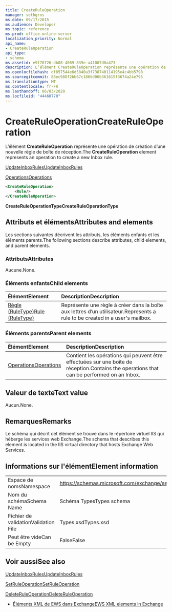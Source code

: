 ```yaml
---
title: CreateRuleOperation
manager: sethgros
ms.date: 09/17/2015
ms.audience: Developer
ms.topic: reference
ms.prod: office-online-server
localization_priority: Normal
api_name:
- CreateRuleOperation
api_type:
- schema
ms.assetid: e9f70726-db08-4089-839e-a41007d0a473
description: L’élément CreateRuleOperation représente une opération de création d’une nouvelle règle de boîte de réception.
ms.openlocfilehash: df857544e6d5840a3f738740114195e4c4bb5798
ms.sourcegitcommit: 88ec988f2bb67c1866d06b361615f3674a24e795
ms.translationtype: MT
ms.contentlocale: fr-FR
ms.lasthandoff: 06/03/2020
ms.locfileid: "44460770"
---
```

# <a name="createruleoperation"></a><span data-ttu-id="298a3-103">CreateRuleOperation</span><span class="sxs-lookup"><span data-stu-id="298a3-103">CreateRuleOperation</span></span>

<span data-ttu-id="298a3-104">L’élément **CreateRuleOperation** représente une opération de création d’une nouvelle règle de boîte de réception.</span><span class="sxs-lookup"><span data-stu-id="298a3-104">The **CreateRuleOperation** element represents an operation to create a new Inbox rule.</span></span> 
  
[<span data-ttu-id="298a3-105">UpdateInboxRules</span><span class="sxs-lookup"><span data-stu-id="298a3-105">UpdateInboxRules</span></span>](updateinboxrules.md)
  
[<span data-ttu-id="298a3-106">Operations</span><span class="sxs-lookup"><span data-stu-id="298a3-106">Operations</span></span>](operations.md)
  
```xml
<CreateRuleOperation>
    <Rule/>
</CreateRuleOperation>
```

 <span data-ttu-id="298a3-107">**CreateRuleOperationType**</span><span class="sxs-lookup"><span data-stu-id="298a3-107">**CreateRuleOperationType**</span></span>
## <a name="attributes-and-elements"></a><span data-ttu-id="298a3-108">Attributs et éléments</span><span class="sxs-lookup"><span data-stu-id="298a3-108">Attributes and elements</span></span>

<span data-ttu-id="298a3-109">Les sections suivantes décrivent les attributs, les éléments enfants et les éléments parents.</span><span class="sxs-lookup"><span data-stu-id="298a3-109">The following sections describe attributes, child elements, and parent elements.</span></span>
  
### <a name="attributes"></a><span data-ttu-id="298a3-110">Attributs</span><span class="sxs-lookup"><span data-stu-id="298a3-110">Attributes</span></span>

<span data-ttu-id="298a3-111">Aucune.</span><span class="sxs-lookup"><span data-stu-id="298a3-111">None.</span></span>
  
### <a name="child-elements"></a><span data-ttu-id="298a3-112">Éléments enfants</span><span class="sxs-lookup"><span data-stu-id="298a3-112">Child elements</span></span>

|<span data-ttu-id="298a3-113">**Élément**</span><span class="sxs-lookup"><span data-stu-id="298a3-113">**Element**</span></span>|<span data-ttu-id="298a3-114">**Description**</span><span class="sxs-lookup"><span data-stu-id="298a3-114">**Description**</span></span>|
|:-----|:-----|
|[<span data-ttu-id="298a3-115">Règle (RuleType)</span><span class="sxs-lookup"><span data-stu-id="298a3-115">Rule (RuleType)</span></span>](rule-ruletype.md) <br/> |<span data-ttu-id="298a3-116">Représente une règle à créer dans la boîte aux lettres d’un utilisateur.</span><span class="sxs-lookup"><span data-stu-id="298a3-116">Represents a rule to be created in a user's mailbox.</span></span>  <br/> |
   
### <a name="parent-elements"></a><span data-ttu-id="298a3-117">Éléments parents</span><span class="sxs-lookup"><span data-stu-id="298a3-117">Parent elements</span></span>

|<span data-ttu-id="298a3-118">**Élément**</span><span class="sxs-lookup"><span data-stu-id="298a3-118">**Element**</span></span>|<span data-ttu-id="298a3-119">**Description**</span><span class="sxs-lookup"><span data-stu-id="298a3-119">**Description**</span></span>|
|:-----|:-----|
|[<span data-ttu-id="298a3-120">Operations</span><span class="sxs-lookup"><span data-stu-id="298a3-120">Operations</span></span>](operations.md) <br/> |<span data-ttu-id="298a3-121">Contient les opérations qui peuvent être effectuées sur une boîte de réception.</span><span class="sxs-lookup"><span data-stu-id="298a3-121">Contains the operations that can be performed on an Inbox.</span></span>  <br/> |
   
## <a name="text-value"></a><span data-ttu-id="298a3-122">Valeur de texte</span><span class="sxs-lookup"><span data-stu-id="298a3-122">Text value</span></span>

<span data-ttu-id="298a3-123">Aucun.</span><span class="sxs-lookup"><span data-stu-id="298a3-123">None.</span></span>
  
## <a name="remarks"></a><span data-ttu-id="298a3-124">Remarques</span><span class="sxs-lookup"><span data-stu-id="298a3-124">Remarks</span></span>

<span data-ttu-id="298a3-125">Le schéma qui décrit cet élément se trouve dans le répertoire virtuel IIS qui héberge les services web Exchange.</span><span class="sxs-lookup"><span data-stu-id="298a3-125">The schema that describes this element is located in the IIS virtual directory that hosts Exchange Web Services.</span></span>
  
## <a name="element-information"></a><span data-ttu-id="298a3-126">Informations sur l'élément</span><span class="sxs-lookup"><span data-stu-id="298a3-126">Element information</span></span>

|||
|:-----|:-----|
|<span data-ttu-id="298a3-127">Espace de noms</span><span class="sxs-lookup"><span data-stu-id="298a3-127">Namespace</span></span>  <br/> |https://schemas.microsoft.com/exchange/services/2006/types  <br/> |
|<span data-ttu-id="298a3-128">Nom du schéma</span><span class="sxs-lookup"><span data-stu-id="298a3-128">Schema Name</span></span>  <br/> |<span data-ttu-id="298a3-129">Schéma Types</span><span class="sxs-lookup"><span data-stu-id="298a3-129">Types schema</span></span>  <br/> |
|<span data-ttu-id="298a3-130">Fichier de validation</span><span class="sxs-lookup"><span data-stu-id="298a3-130">Validation File</span></span>  <br/> |<span data-ttu-id="298a3-131">Types.xsd</span><span class="sxs-lookup"><span data-stu-id="298a3-131">Types.xsd</span></span>  <br/> |
|<span data-ttu-id="298a3-132">Peut être vide</span><span class="sxs-lookup"><span data-stu-id="298a3-132">Can be Empty</span></span>  <br/> |<span data-ttu-id="298a3-133">False</span><span class="sxs-lookup"><span data-stu-id="298a3-133">False</span></span>  <br/> |
   
## <a name="see-also"></a><span data-ttu-id="298a3-134">Voir aussi</span><span class="sxs-lookup"><span data-stu-id="298a3-134">See also</span></span>



[<span data-ttu-id="298a3-135">UpdateInboxRules</span><span class="sxs-lookup"><span data-stu-id="298a3-135">UpdateInboxRules</span></span>](updateinboxrules.md)
  
[<span data-ttu-id="298a3-136">SetRuleOperation</span><span class="sxs-lookup"><span data-stu-id="298a3-136">SetRuleOperation</span></span>](setruleoperation.md)
  
[<span data-ttu-id="298a3-137">DeleteRuleOperation</span><span class="sxs-lookup"><span data-stu-id="298a3-137">DeleteRuleOperation</span></span>](deleteruleoperation.md)


- [<span data-ttu-id="298a3-138">Éléments XML de EWS dans Exchange</span><span class="sxs-lookup"><span data-stu-id="298a3-138">EWS XML elements in Exchange</span></span>](ews-xml-elements-in-exchange.md)

